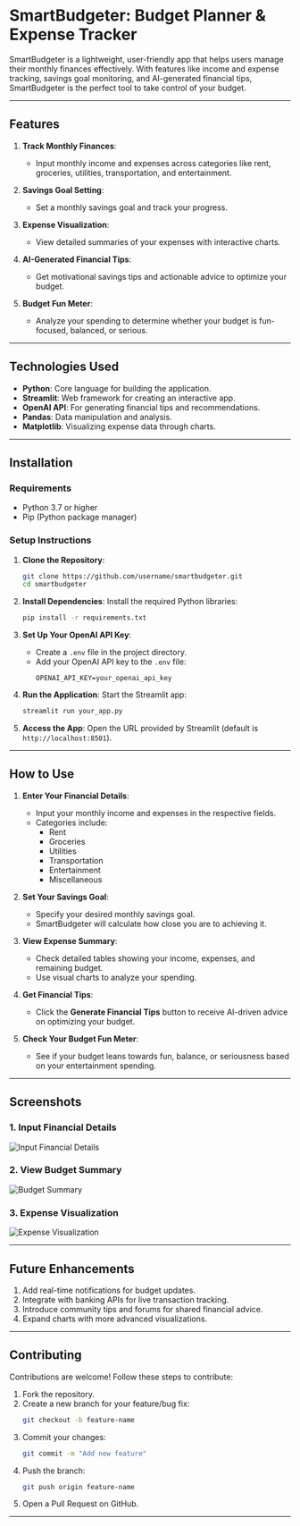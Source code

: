 # **SmartBudgeter: Budget Planner & Expense Tracker**

SmartBudgeter is a lightweight, user-friendly app that helps users manage their monthly finances effectively. With features like income and expense tracking, savings goal monitoring, and AI-generated financial tips, SmartBudgeter is the perfect tool to take control of your budget.

---

## **Features**

1. **Track Monthly Finances**:
   - Input monthly income and expenses across categories like rent, groceries, utilities, transportation, and entertainment.
   
2. **Savings Goal Setting**:
   - Set a monthly savings goal and track your progress.

3. **Expense Visualization**:
   - View detailed summaries of your expenses with interactive charts.

4. **AI-Generated Financial Tips**:
   - Get motivational savings tips and actionable advice to optimize your budget.

5. **Budget Fun Meter**:
   - Analyze your spending to determine whether your budget is fun-focused, balanced, or serious.

---

## **Technologies Used**

- **Python**: Core language for building the application.
- **Streamlit**: Web framework for creating an interactive app.
- **OpenAI API**: For generating financial tips and recommendations.
- **Pandas**: Data manipulation and analysis.
- **Matplotlib**: Visualizing expense data through charts.

---

## **Installation**

### **Requirements**
- Python 3.7 or higher
- Pip (Python package manager)

### **Setup Instructions**
1. **Clone the Repository**:
   ```bash
   git clone https://github.com/username/smartbudgeter.git
   cd smartbudgeter
   ```

2. **Install Dependencies**:
   Install the required Python libraries:
   ```bash
   pip install -r requirements.txt
   ```

3. **Set Up Your OpenAI API Key**:
   - Create a `.env` file in the project directory.
   - Add your OpenAI API key to the `.env` file:
     ```plaintext
     OPENAI_API_KEY=your_openai_api_key
     ```

4. **Run the Application**:
   Start the Streamlit app:
   ```bash
   streamlit run your_app.py
   ```

5. **Access the App**:
   Open the URL provided by Streamlit (default is `http://localhost:8501`).

---

## **How to Use**

1. **Enter Your Financial Details**:
   - Input your monthly income and expenses in the respective fields.
   - Categories include:
     - Rent
     - Groceries
     - Utilities
     - Transportation
     - Entertainment
     - Miscellaneous

2. **Set Your Savings Goal**:
   - Specify your desired monthly savings goal.
   - SmartBudgeter will calculate how close you are to achieving it.

3. **View Expense Summary**:
   - Check detailed tables showing your income, expenses, and remaining budget.
   - Use visual charts to analyze your spending.

4. **Get Financial Tips**:
   - Click the **Generate Financial Tips** button to receive AI-driven advice on optimizing your budget.

5. **Check Your Budget Fun Meter**:
   - See if your budget leans towards fun, balance, or seriousness based on your entertainment spending.

---

## **Screenshots**

### **1. Input Financial Details**
![Input Financial Details](https://via.placeholder.com/600x300?text=Input+Details+Screenshot)

### **2. View Budget Summary**
![Budget Summary](https://via.placeholder.com/600x300?text=Budget+Summary+Screenshot)

### **3. Expense Visualization**
![Expense Visualization](https://via.placeholder.com/600x300?text=Expense+Visualization+Screenshot)

---

## **Future Enhancements**
1. Add real-time notifications for budget updates.
2. Integrate with banking APIs for live transaction tracking.
3. Introduce community tips and forums for shared financial advice.
4. Expand charts with more advanced visualizations.

---

## **Contributing**

Contributions are welcome! Follow these steps to contribute:
1. Fork the repository.
2. Create a new branch for your feature/bug fix:
   ```bash
   git checkout -b feature-name
   ```
3. Commit your changes:
   ```bash
   git commit -m "Add new feature"
   ```
4. Push the branch:
   ```bash
   git push origin feature-name
   ```
5. Open a Pull Request on GitHub.

---
